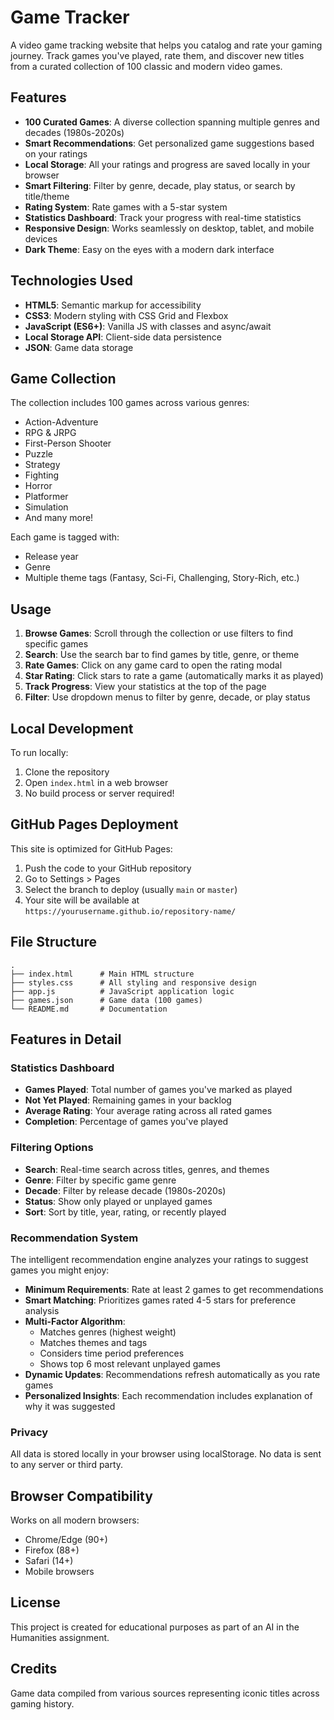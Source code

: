 # Game Tracker

A video game tracking website that helps you catalog and rate your gaming journey. Track games you've played, rate them, and discover new titles from a curated collection of 100 classic and modern video games.

## Features

- **100 Curated Games**: A diverse collection spanning multiple genres and decades (1980s-2020s)
- **Smart Recommendations**: Get personalized game suggestions based on your ratings
- **Local Storage**: All your ratings and progress are saved locally in your browser
- **Smart Filtering**: Filter by genre, decade, play status, or search by title/theme
- **Rating System**: Rate games with a 5-star system
- **Statistics Dashboard**: Track your progress with real-time statistics
- **Responsive Design**: Works seamlessly on desktop, tablet, and mobile devices
- **Dark Theme**: Easy on the eyes with a modern dark interface

## Technologies Used

- **HTML5**: Semantic markup for accessibility
- **CSS3**: Modern styling with CSS Grid and Flexbox
- **JavaScript (ES6+)**: Vanilla JS with classes and async/await
- **Local Storage API**: Client-side data persistence
- **JSON**: Game data storage

## Game Collection

The collection includes 100 games across various genres:
- Action-Adventure
- RPG & JRPG
- First-Person Shooter
- Puzzle
- Strategy
- Fighting
- Horror
- Platformer
- Simulation
- And many more!

Each game is tagged with:
- Release year
- Genre
- Multiple theme tags (Fantasy, Sci-Fi, Challenging, Story-Rich, etc.)

## Usage

1. **Browse Games**: Scroll through the collection or use filters to find specific games
2. **Search**: Use the search bar to find games by title, genre, or theme
3. **Rate Games**: Click on any game card to open the rating modal
4. **Star Rating**: Click stars to rate a game (automatically marks it as played)
5. **Track Progress**: View your statistics at the top of the page
6. **Filter**: Use dropdown menus to filter by genre, decade, or play status

## Local Development

To run locally:

1. Clone the repository
2. Open `index.html` in a web browser
3. No build process or server required!

## GitHub Pages Deployment

This site is optimized for GitHub Pages:

1. Push the code to your GitHub repository
2. Go to Settings > Pages
3. Select the branch to deploy (usually `main` or `master`)
4. Your site will be available at `https://yourusername.github.io/repository-name/`

## File Structure

```
.
├── index.html      # Main HTML structure
├── styles.css      # All styling and responsive design
├── app.js          # JavaScript application logic
├── games.json      # Game data (100 games)
└── README.md       # Documentation
```

## Features in Detail

### Statistics Dashboard
- **Games Played**: Total number of games you've marked as played
- **Not Yet Played**: Remaining games in your backlog
- **Average Rating**: Your average rating across all rated games
- **Completion**: Percentage of games you've played

### Filtering Options
- **Search**: Real-time search across titles, genres, and themes
- **Genre**: Filter by specific game genre
- **Decade**: Filter by release decade (1980s-2020s)
- **Status**: Show only played or unplayed games
- **Sort**: Sort by title, year, rating, or recently played

### Recommendation System
The intelligent recommendation engine analyzes your ratings to suggest games you might enjoy:
- **Minimum Requirements**: Rate at least 2 games to get recommendations
- **Smart Matching**: Prioritizes games rated 4-5 stars for preference analysis
- **Multi-Factor Algorithm**:
  - Matches genres (highest weight)
  - Matches themes and tags
  - Considers time period preferences
  - Shows top 6 most relevant unplayed games
- **Dynamic Updates**: Recommendations refresh automatically as you rate games
- **Personalized Insights**: Each recommendation includes explanation of why it was suggested

### Privacy
All data is stored locally in your browser using localStorage. No data is sent to any server or third party.

## Browser Compatibility

Works on all modern browsers:
- Chrome/Edge (90+)
- Firefox (88+)
- Safari (14+)
- Mobile browsers

## License

This project is created for educational purposes as part of an AI in the Humanities assignment.

## Credits

Game data compiled from various sources representing iconic titles across gaming history.

